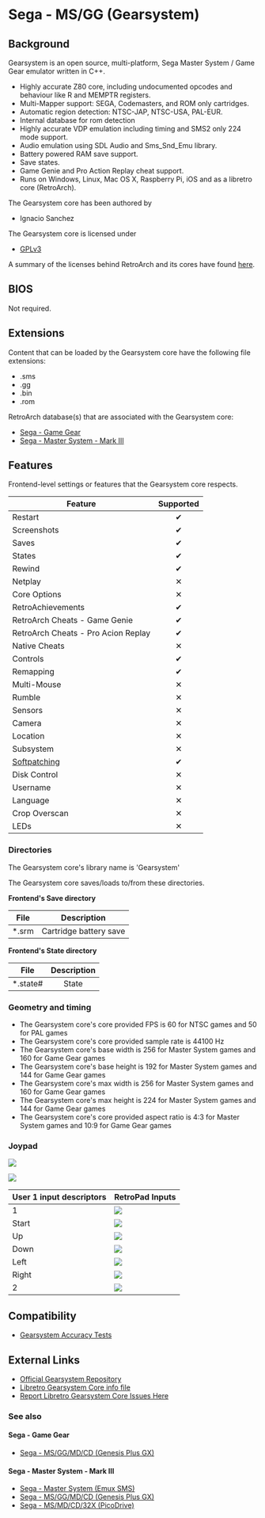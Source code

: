 # Sega - MS/GG (Gearsystem)

## Background

Gearsystem is an open source, multi-platform, Sega Master System / Game Gear emulator written in C++.

- Highly accurate Z80 core, including undocumented opcodes and behaviour like R and MEMPTR registers.
- Multi-Mapper support: SEGA, Codemasters, and ROM only cartridges.
- Automatic region detection: NTSC-JAP, NTSC-USA, PAL-EUR.
- Internal database for rom detection
- Highly accurate VDP emulation including timing and SMS2 only 224 mode support.
- Audio emulation using SDL Audio and Sms_Snd_Emu library.
- Battery powered RAM save support.
- Save states.
- Game Genie and Pro Action Replay cheat support.
- Runs on Windows, Linux, Mac OS X, Raspberry Pi, iOS and as a libretro core (RetroArch).

The Gearsystem core has been authored by

- Ignacio Sanchez

The Gearsystem core is licensed under

- [GPLv3](https://github.com/drhelius/Gearsystem/blob/master/LICENSE)

A summary of the licenses behind RetroArch and its cores have found [here](https://docs.libretro.com/tech/licenses/).

## BIOS

Not required.

## Extensions

Content that can be loaded by the Gearsystem core have the following file extensions:

- .sms
- .gg
- .bin
- .rom

RetroArch database(s) that are associated with the Gearsystem core:

- [Sega - Game Gear](https://github.com/libretro/libretro-database/blob/master/rdb/Sega%20-%20Game%20Gear.rdb)
- [Sega - Master System - Mark III](https://github.com/libretro/libretro-database/blob/master/rdb/Sega%20-%20Master%20System%20-%20Mark%20III.rdb)

## Features

Frontend-level settings or features that the Gearsystem core respects.

| Feature           | Supported |
|-------------------|:---------:|
| Restart           | ✔         |
| Screenshots       | ✔         |
| Saves             | ✔         |
| States            | ✔         |
| Rewind            | ✔         |
| Netplay           | ✕         |
| Core Options      | ✕         |
| RetroAchievements | ✔         |
| RetroArch Cheats - Game Genie  | ✔         |
| RetroArch Cheats - Pro Acion Replay | ✔         |
| Native Cheats     | ✕         |
| Controls          | ✔         |
| Remapping         | ✔         |
| Multi-Mouse       | ✕         |
| Rumble            | ✕         |
| Sensors           | ✕         |
| Camera            | ✕         |
| Location          | ✕         |
| Subsystem         | ✕         |
| [Softpatching](https://docs.libretro.com/guides/softpatching/) | ✔         |
| Disk Control      | ✕         |
| Username          | ✕         |
| Language          | ✕         |
| Crop Overscan     | ✕         |
| LEDs              | ✕         |

### Directories

The Gearsystem core's library name is 'Gearsystem'

The Gearsystem core saves/loads to/from these directories.

**Frontend's Save directory**

| File  | Description            |
|:-----:|:----------------------:|
| *.srm | Cartridge battery save |

**Frontend's State directory**

| File     | Description |
|:--------:|:-----------:|
| *.state# | State       |

### Geometry and timing

- The Gearsystem core's core provided FPS is 60 for NTSC games and 50 for PAL games
- The Gearsystem core's core provided sample rate is 44100 Hz
- The Gearsystem core's base width is 256 for Master System games and 160 for Game Gear games
- The Gearsystem core's base height is 192 for Master System games and 144 for Game Gear games
- The Gearsystem core's max width is 256 for Master System games and 160 for Game Gear games
- The Gearsystem core's max height is 224 for Master System games and 144 for Game Gear games
- The Gearsystem core's core provided aspect ratio is 4:3 for Master System games and 10:9 for Game Gear games

### Joypad

![](../image/controller/gg.png)

![](../image/controller/sms.png)

| User 1 input descriptors | RetroPad Inputs                                |
|--------------------------|------------------------------------------------|
| 1                        | ![](../image/retropad/retro_b.png)             |
| Start                    | ![](../image/retropad/retro_start.png)         |
| Up                       | ![](../image/retropad/retro_dpad_up.png)       |
| Down                     | ![](../image/retropad/retro_dpad_down.png)     |
| Left                     | ![](../image/retropad/retro_dpad_left.png)     |
| Right                    | ![](../image/retropad/retro_dpad_right.png)    |
| 2                        | ![](../image/retropad/retro_a.png)             |

## Compatibility

- [Gearsystem Accuracy Tests](https://github.com/drhelius/Gearsystem#accuracy-tests)

## External Links

- [Official Gearsystem Repository](https://github.com/drhelius/Gearsystem)
- [Libretro Gearsystem Core info file](https://github.com/libretro/libretro-super/blob/master/dist/info/gearsystem_libretro.info)
- [Report Libretro Gearsystem Core Issues Here](https://github.com/drhelius/Gearsystem/issues)

### See also

#### Sega - Game Gear

- [Sega - MS/GG/MD/CD (Genesis Plus GX)](https://docs.libretro.com/library/genesis_plus_gx/)

#### Sega - Master System - Mark III

- [Sega - Master System (Emux SMS)](https://docs.libretro.com/library/emux_sms/)
- [Sega - MS/GG/MD/CD (Genesis Plus GX)](https://docs.libretro.com/library/genesis_plus_gx/)
- [Sega - MS/MD/CD/32X (PicoDrive)](https://docs.libretro.com/library/picodrive/)
